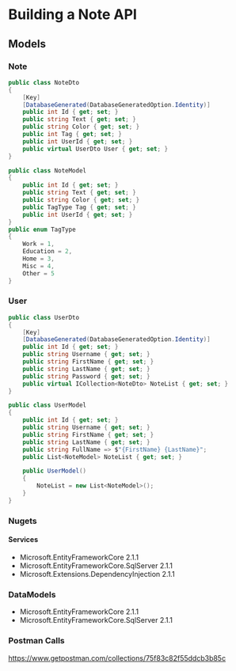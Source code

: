 # Building a Note API 

## Models

### Note
```csharp
public class NoteDto
{
	[Key]
	[DatabaseGenerated(DatabaseGeneratedOption.Identity)]
	public int Id { get; set; }
	public string Text { get; set; }
	public string Color { get; set; }
	public int Tag { get; set; }
	public int UserId { get; set; }
	public virtual UserDto User { get; set; }
}

public class NoteModel
{
	public int Id { get; set; }
	public string Text { get; set; }
	public string Color { get; set; }
	public TagType Tag { get; set; }
	public int UserId { get; set; }
}
public enum TagType
{
	Work = 1,
	Education = 2,
	Home = 3,
	Misc = 4,
	Other = 5
}
```
### User
```csharp
public class UserDto
{
	[Key]
	[DatabaseGenerated(DatabaseGeneratedOption.Identity)]
	public int Id { get; set; }
	public string Username { get; set; }
	public string FirstName { get; set; }
	public string LastName { get; set; }
	public string Password { get; set; }
	public virtual ICollection<NoteDto> NoteList { get; set; }
}

public class UserModel
{
	public int Id { get; set; }
	public string Username { get; set; }
	public string FirstName { get; set; }
	public string LastName { get; set; }
	public string FullName => $"{FirstName} {LastName}";
	public List<NoteModel> NoteList { get; set; }

	public UserModel()
	{
		NoteList = new List<NoteModel>();
	}
}
```
### Nugets
#### Services
* Microsoft.EntityFrameworkCore 2.1.1
* Microsoft.EntityFrameworkCore.SqlServer 2.1.1
* Microsoft.Extensions.DependencyInjection 2.1.1
### DataModels
* Microsoft.EntityFrameworkCore 2.1.1
* Microsoft.EntityFrameworkCore.SqlServer 2.1.1
### Postman Calls
https://www.getpostman.com/collections/75f83c82f55ddcb3b85c